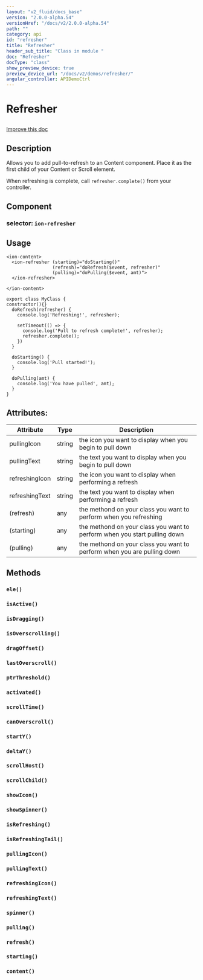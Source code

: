 ```yaml
---
layout: "v2_fluid/docs_base"
version: "2.0.0-alpha.54"
versionHref: "/docs/v2/2.0.0-alpha.54"
path: ""
category: api
id: "refresher"
title: "Refresher"
header_sub_title: "Class in module "
doc: "Refresher"
docType: "class"
show_preview_device: true
preview_device_url: "/docs/v2/demos/refresher/"
angular_controller: APIDemoCtrl 
---
```










<h1 class="api-title">


Refresher






</h1>

<a class="improve-v2-docs" href='http://github.com/driftyco/ionic/edit/2.0/ionic/components/scroll/pull-to-refresh.ts#L6'>
Improve this doc
</a>






<!-- description -->
<h2>Description</h2>

<p>Allows you to add pull-to-refresh to an Content component.
Place it as the first child of your Content or Scroll element.</p>
<p>When refreshing is complete, call <code>refresher.complete()</code> from your controller.</p>


<h2>Component</h2>
<h3>selector: <code>ion-refresher</code></h3>
<!-- @usage tag -->

<h2>Usage</h2>

<pre><code class="lang-html">&lt;ion-content&gt;
  &lt;ion-refresher (starting)=&quot;doStarting()&quot;
                 (refresh)=&quot;doRefresh($event, refresher)&quot;
                 (pulling)=&quot;doPulling($event, amt)&quot;&gt;
  &lt;/ion-refresher&gt;

&lt;/ion-content&gt;
</code></pre>
<pre><code class="lang-ts">export class MyClass {
constructor(){}
  doRefresh(refresher) {
    console.log(&#39;Refreshing!&#39;, refresher);

    setTimeout(() =&gt; {
      console.log(&#39;Pull to refresh complete!&#39;, refresher);
      refresher.complete();
    })
  }

  doStarting() {
    console.log(&#39;Pull started!&#39;);
  }

  doPulling(amt) {
    console.log(&#39;You have pulled&#39;, amt);
  }
}
</code></pre>




<!-- @property tags -->

<h2>Attributes:</h2>
<table class="table" style="margin:0;">
<thead>
<tr>
<th>Attribute</th>
































<th>Type</th>


<th>Description</th>
</tr>
</thead>
<tbody>

<tr>
<td>
pullingIcon
</td>


<td>
string
</td>


<td>
the icon you want to display when you begin to pull down
</td>
</tr>

<tr>
<td>
pullingText
</td>


<td>
string
</td>


<td>
the text you want to display when you begin to pull down
</td>
</tr>

<tr>
<td>
refreshingIcon
</td>


<td>
string
</td>


<td>
the icon you want to display when performing a refresh
</td>
</tr>

<tr>
<td>
refreshingText
</td>


<td>
string
</td>


<td>
the text you want to display when performing a refresh
</td>
</tr>

<tr>
<td>
(refresh)
</td>


<td>
any
</td>


<td>
the methond on your class you want to perform when you refreshing
</td>
</tr>

<tr>
<td>
(starting)
</td>


<td>
any
</td>


<td>
the methond on your class you want to perform when you start pulling down
</td>
</tr>

<tr>
<td>
(pulling)
</td>


<td>
any
</td>


<td>
the methond on your class you want to perform when you are pulling down
</td>
</tr>

</tbody>
</table>


<!-- methods on the class -->

<h2>Methods</h2>

<div id="ele"></div>

<h3>
<code>ele()</code>
  

</h3>












<div id="isActive"></div>

<h3>
<code>isActive()</code>
  

</h3>












<div id="isDragging"></div>

<h3>
<code>isDragging()</code>
  

</h3>












<div id="isOverscrolling"></div>

<h3>
<code>isOverscrolling()</code>
  

</h3>












<div id="dragOffset"></div>

<h3>
<code>dragOffset()</code>
  

</h3>












<div id="lastOverscroll"></div>

<h3>
<code>lastOverscroll()</code>
  

</h3>












<div id="ptrThreshold"></div>

<h3>
<code>ptrThreshold()</code>
  

</h3>












<div id="activated"></div>

<h3>
<code>activated()</code>
  

</h3>












<div id="scrollTime"></div>

<h3>
<code>scrollTime()</code>
  

</h3>












<div id="canOverscroll"></div>

<h3>
<code>canOverscroll()</code>
  

</h3>












<div id="startY"></div>

<h3>
<code>startY()</code>
  

</h3>












<div id="deltaY"></div>

<h3>
<code>deltaY()</code>
  

</h3>












<div id="scrollHost"></div>

<h3>
<code>scrollHost()</code>
  

</h3>












<div id="scrollChild"></div>

<h3>
<code>scrollChild()</code>
  

</h3>












<div id="showIcon"></div>

<h3>
<code>showIcon()</code>
  

</h3>












<div id="showSpinner"></div>

<h3>
<code>showSpinner()</code>
  

</h3>












<div id="isRefreshing"></div>

<h3>
<code>isRefreshing()</code>
  

</h3>












<div id="isRefreshingTail"></div>

<h3>
<code>isRefreshingTail()</code>
  

</h3>












<div id="pullingIcon"></div>

<h3>
<code>pullingIcon()</code>
  

</h3>












<div id="pullingText"></div>

<h3>
<code>pullingText()</code>
  

</h3>












<div id="refreshingIcon"></div>

<h3>
<code>refreshingIcon()</code>
  

</h3>












<div id="refreshingText"></div>

<h3>
<code>refreshingText()</code>
  

</h3>












<div id="spinner"></div>

<h3>
<code>spinner()</code>
  

</h3>












<div id="pulling"></div>

<h3>
<code>pulling()</code>
  

</h3>












<div id="refresh"></div>

<h3>
<code>refresh()</code>
  

</h3>












<div id="starting"></div>

<h3>
<code>starting()</code>
  

</h3>












<div id="content"></div>

<h3>
<code>content()</code>
  

</h3>










<!-- related link --><!-- end content block -->


<!-- end body block -->

